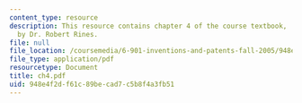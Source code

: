 ```yaml
---
content_type: resource
description: This resource contains chapter 4 of the course textbook, 'Create or Perish',
  by Dr. Robert Rines.
file: null
file_location: /coursemedia/6-901-inventions-and-patents-fall-2005/948e4f2df61c89becad7c5b8f4a3fb51_ch4.pdf
file_type: application/pdf
resourcetype: Document
title: ch4.pdf
uid: 948e4f2d-f61c-89be-cad7-c5b8f4a3fb51
---
```

